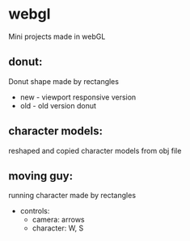 # webgl
 Mini projects made in webGL

 ## donut:
 Donut shape made by rectangles
 - new - viewport responsive version
 - old - old version donut

 ## character models:	
 reshaped and copied character models from obj file

 ## moving guy:
 running character made by rectangles
 - controls:
   - camera: arrows
   - character: W, S
